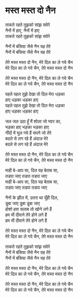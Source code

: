# मस्त मस्त दो नैन

ताकते रहते तुझको सांझ सवेरे  
नैनों में हाए, नैनों में हाए  
ताकते रहते तुझको सांझ सवेरे  

नैनों में बंसिया जैसे नैन यह तेरे  
नैनों में बंसिया जैसे नैन यह तेरे  

तेरे मस्त मस्त दो नैन, मेरे दिल का ले गये चैन  
मेरे दिल का ले गये चैन, तेरे मस्त मस्त दो नैन  

तेरे मस्त मस्त दो नैन, मेरे दिल का ले गये चैन  
मेरे दिल का ले गये चैन, तेरे मस्त मस्त दो नैन  

पहले पहल तुझे देखा तो दिल मेरा धड़का  
हाए धड़का धड़का हाए  
पहले पहल तुझे देखा तो दिल मेरा धड़का  
हाए धड़का धड़का हाए  

जल जल उठा हूँ मैं शोला जो प्यार का,  
भड़का हाए भड़का भड़का हाए  
नींदों में घुल गये हैं सपने जो तेरे  
बदले से लग रहे हैं अंदाज़ मेरे  
बदले से लग रहे हैं अंदाज़ मेरे  

तेरे मस्त मस्त दो नैन, मेरे दिल का ले गये चैन  
मेरे दिल का ले गये चैन, तेरे मस्त मस्त दो नैन  

माही बे-आप सा, दिल यह बेताब सा,  
तडपा जाए तडपा तडपा जाए  
माही बे-आप सा, दिल यह बेताब सा,  
तडपा जाए तडपा तडपा जाए  

नैनों के झील में, उतरा था यूँही दिल,  
डूबा जाए डूबा डूबा जाए  
होशो हवा सलाब तो खोने लगे हैं  
हम भी दीवाने तेरे होने लगे हैं  
हम भी दीवाने तेरे होने लगे हैं  

तेरे मस्त मस्त दो नैन, मेरे दिल का ले गये चैन  
मेरे दिल का ले गये चैन, तेरे मस्त मस्त दो नैन  

ताकते रहते तुझको सांझ सवेरे  
नैनों में बंसिया जैसे नैन यह तेरे  
नैनों में बंसिया जैसे नैन यह तेरे  

तेरे मस्त मस्त दो नैन, मेरे दिल का ले गये चैन  
मेरे दिल का ले गये चैन, तेरे मस्त मस्त दो नैन  

तेरे मस्त मस्त दो नैन, मेरे दिल का ले गये चैन  
मेरे दिल का ले गये चैन, तेरे मस्त मस्त दो नैन  

